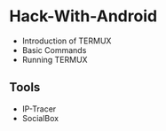 # Hack-With-Android
* Introduction of TERMUX
* Basic Commands
* Running TERMUX

## **Tools**
* IP-Tracer
* SocialBox
#
